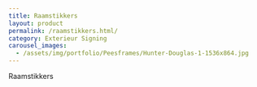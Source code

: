 ```yaml
---
title: Raamstikkers
layout: product
permalink: /raamstikkers.html/
category: Exterieur Signing
carousel_images:
  - /assets/img/portfolio/Peesframes/Hunter-Douglas-1-1536x864.jpg
---
```


Raamstikkers
